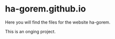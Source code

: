 ha-gorem.github.io
==================

Here you will find the files for the website ha-gorem.


This is an onging project.
